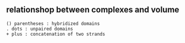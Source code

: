 ## relationshop between complexes and volume

```
() parentheses : hybridized domains
. dots : unpaired domains
+ plus : concatenation of two strands
```
